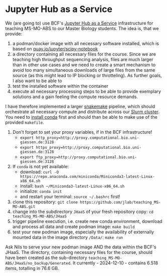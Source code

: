 # Jupyter Hub as a Service

We (are going to) use BCF's [Jupyter Hub as a Service](https://jhaas.gi.denbi.de/docs/) infrastructure for teaching MS-MO-ABS to our Master Biology students.
The idea is, that we provide:
  1. a podman/docker image with all necessary software installed, which is based on [quay.io/jupyter/scipy-notebook](https://quay.io/repository/jupyter/scipy-notebook?tab=tags&tag=latest)
  2. a directory containing all necessary files for the course.
Since we are teaching high throughput sequencing analysis, files are much larger than in other use cases and we need to create a smart mechanism to avoid too many simultaneous downloads of large files from the same source (as this might lead to IP blocking or throtteling).
As further goals, I also want to be able to 
  3. test the installed software within the container
  4. execute all necessary processing steps to be able to provide exemplary solutions and a gain feeling the compute resource demands.

I have therefore implemented a larger [snakemake](https://snakemake.readthedocs.io/en/stable/) pipeline, which should orchestrate all necessary compute and distribute across our [Slurm cluster](https://dokuwiki.computational.bio.uni-giessen.de/system:compute:slurm_usage).
You need to [install conda](https://docs.anaconda.com/miniconda/install/) first and should than be able to make use of the provided `makefile`. 

  1. Don't forget to set your proxy variables, if in the BCF infrastructure!
     - `export http_proxy=http://proxy.computational.bio.uni-giessen.de:3128`
     - `export https_proxy=http://proxy.computational.bio.uni-giessen.de:3128`
     - `export ftp_proxy=http://proxy.computational.bio.uni-giessen.de:3128`
  3. If `conda` is not yet available:
     - download: `curl -O https://repo.anaconda.com/miniconda/Miniconda3-latest-Linux-x86_64.sh`
     - install: `bash ~/Miniconda3-latest-Linux-x86_64.sh`
     - initialize: `conda init`
     - and restart your terminal: `source ~/.bashrc` first!
  5. clone this repository: `git clone https://github.com/jlab/teaching_MS-MO-ABS.git`
  6. change into the subdirectory `JHaaS` of your fresh repository copy: `cd teaching_MS-MO-ABS/JHaaS`
  7. trigger pipeline execution, i.e. create new conda environment, download and process all data and create podman image: `make build`
  8. test your new podman image, especially the availability of externally mounted data in the image directory `/Data/`: `make run`

Ask Nils to serve your new podman image AND the data within the BCF's JHaaS. The directory, containing necessary files for the course, should have been created as the sub-directory `teaching_MS-MO-ABS/JHaaS/no_backup/Generated`. It currently - 2024-12-10 - contains 6.518 items, totalling in 76.6 GB.
